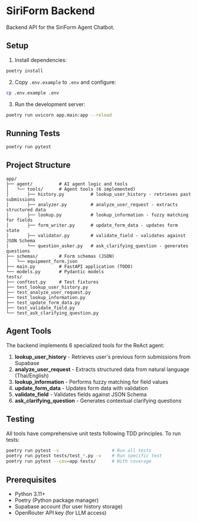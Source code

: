 # SiriForm Backend

Backend API for the SiriForm Agent Chatbot.

## Setup

1. Install dependencies:
```bash
poetry install
```

2. Copy `.env.example` to `.env` and configure:
```bash
cp .env.example .env
```

3. Run the development server:
```bash
poetry run uvicorn app.main:app --reload
```

## Running Tests

```bash
poetry run pytest
```

## Project Structure

```
app/
├── agent/          # AI agent logic and tools
│   └── tools/      # Agent tools (6 implemented)
│       ├── history.py          # lookup_user_history - retrieves past submissions
│       ├── analyzer.py         # analyze_user_request - extracts structured data
│       ├── lookup.py           # lookup_information - fuzzy matching for fields
│       ├── form_writer.py      # update_form_data - updates form state
│       ├── validator.py        # validate_field - validates against JSON Schema
│       └── question_asker.py   # ask_clarifying_question - generates questions
├── schemas/        # Form schemas (JSON)
│   └── equipment_form.json
├── main.py         # FastAPI application (TODO)
└── models.py       # Pydantic models
tests/
├── conftest.py     # Test fixtures
├── test_lookup_user_history.py
├── test_analyze_user_request.py
├── test_lookup_information.py
├── test_update_form_data.py
├── test_validate_field.py
└── test_ask_clarifying_question.py
```

## Agent Tools

The backend implements 6 specialized tools for the ReAct agent:

1. **lookup_user_history** - Retrieves user's previous form submissions from Supabase
2. **analyze_user_request** - Extracts structured data from natural language (Thai/English)
3. **lookup_information** - Performs fuzzy matching for field values
4. **update_form_data** - Updates form data with validation
5. **validate_field** - Validates fields against JSON Schema
6. **ask_clarifying_question** - Generates contextual clarifying questions

## Testing

All tools have comprehensive unit tests following TDD principles. To run tests:

```bash
poetry run pytest -v                    # Run all tests
poetry run pytest tests/test_*.py -v    # Run specific test
poetry run pytest --cov=app tests/      # With coverage
```

## Prerequisites

- Python 3.11+
- Poetry (Python package manager)
- Supabase account (for user history storage)
- OpenRouter API key (for LLM access)
